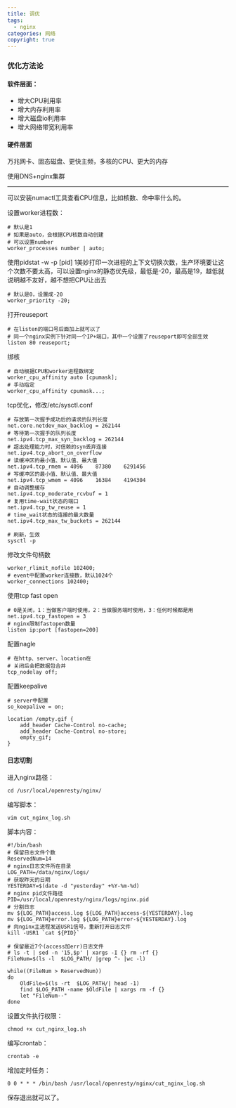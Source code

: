 ```yaml
---
title: 调优
tags:
  - nginx
categories: 网络
copyright: true
---
```


### 优化方法论

#### 软件层面：

* 增大CPU利用率
* 增大内存利用率
* 增大磁盘io利用率
* 增大网络带宽利用率

#### 硬件层面

万兆网卡、固态磁盘、更快主频，多核的CPU、更大的内存

使用DNS+nginx集群

***

可以安装numactl工具查看CPU信息，比如核数、命中率什么的。

设置worker进程数：

```nginx
# 默认是1
# 如果是auto，会根据CPU核数自动创建
# 可以设置number
worker_processes number | auto;
```

使用pidstat -w -p [pid] 1美妙打印一次进程的上下文切换次数，生产环境要让这个次数不要太高，可以设置nginx的静态优先级，最低是-20，最高是19，越低就说明越不友好，越不想把CPU让出去

```nginx
# 默认是0，设置成-20
worker_priority -20;
```

打开reuseport

```nginx
# 在listen的端口号后面加上就可以了
# 同一个nginx实例下针对同一个IP+端口，其中一个设置了reuseport即可全部生效
listen 80 reuseport;
```

绑核

```nginx
# 自动根据CPU和worker进程数绑定
worker_cpu_affinity auto [cpumask];
# 手动指定
worker_cpu_affinity cpumask...;
```

tcp优化，修改/etc/sysctl.conf

```shell
# 存放第一次握手成功后的请求的队列长度
net.core.netdev_max_backlog = 262144
# 等待第一次握手的队列长度
net.ipv4.tcp_max_syn_backlog = 262144
# 超出处理能力时，对信赖的syn丢弃连接
net.ipv4.tcp_abort_on_overflow
# 读缓冲区的最小值、默认值、最大值
net.ipv4.tcp_rmem = 4096    87380    6291456
# 写缓冲区的最小值、默认值、最大值
net.ipv4.tcp_wmem = 4096    16384    4194304
# 自动调整缓存
net.ipv4.tcp_moderate_rcvbuf = 1
# 复用time-wait状态的端口
net.ipv4.tcp_tw_reuse = 1
# time_wait状态的连接的最大数量
net.ipv4.tcp_max_tw_buckets = 262144
```

```shell
# 刷新，生效
sysctl -p
```

 修改文件句柄数

```nginx
worker_rlimit_nofile 102400;
# event中配置worker连接数，默认1024个
worker_connections 102400;
```

使用tcp fast open

```shell
# 0是关闭，1：当做客户端时使用，2：当做服务端时使用，3：任何时候都是用
net.ipv4.tcp_fastopen = 3
# nginx限制fastopen数量
listen ip:port [fastopen=200]
```

配置nagle

```nginx
# 在http、server、location在
# 关闭后会把数据包合并
tcp_nodelay off;
```

配置keepalive

```nginx
# server中配置
so_keepalive = on;
```

```nginx
location /empty.gif {
    add_header Cache-Control no-cache;
    add_header Cache-Control no-store;
    empty_gif;
}
```

#### 日志切割

进入nginx路径：

```shell
cd /usr/local/openresty/nginx/
```

编写脚本：

```shell
vim cut_nginx_log.sh
```

脚本内容：

```shell
#!/bin/bash
# 保留日志文件个数
ReservedNum=14
# nginx日志文件所在目录
LOG_PATH=/data/nginx/logs/
# 获取昨天的日期
YESTERDAY=$(date -d "yesterday" +%Y-%m-%d)
# nginx pid文件路径
PID=/usr/local/openresty/nginx/logs/nginx.pid
# 分割日志
mv ${LOG_PATH}access.log ${LOG_PATH}access-${YESTERDAY}.log
mv ${LOG_PATH}error.log ${LOG_PATH}error-${YESTERDAY}.log
# 向nginx主进程发送USR1信号，重新打开日志文件
kill -USR1 `cat ${PID}`

# 保留最近7个(access加err)日志文件
# ls -t | sed -n '15,$p' | xargs -I {} rm -rf {}
FileNum=$(ls -l  $LOG_PATH/ |grep ^- |wc -l)

while((FileNum > ReservedNum))
do
    OldFile=$(ls -rt  $LOG_PATH/| head -1)
    find $LOG_PATH -name $OldFile | xargs rm -f {}
    let "FileNum--"
done
```

设置文件执行权限：

```shell
chmod +x cut_nginx_log.sh
```

编写crontab：

```shell
crontab -e
```

增加定时任务：

```shell
0 0 * * * /bin/bash /usr/local/openresty/nginx/cut_nginx_log.sh
```

保存退出就可以了。
